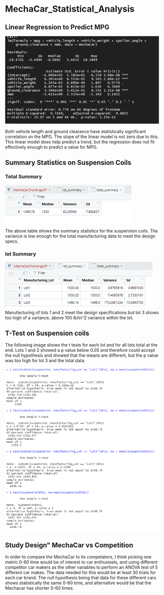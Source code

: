 # MechaCar_Statistical_Analysis

## Linear Regression to Predict MPG

<img src='resources/regression_results.PNG'>

Both vehicle length and ground clearance have statistically significant correlation on the MPG. The slope of the linear model is not zero due to this. This linear model does help predict a trend, but the regression does not fit effectively enough to predict a value for MPG.

## Summary Statistics on Suspension Coils

### Total Summary
<img src='resources/total_summary.PNG'>

The above table shows the summary statistics for the suspension coils. The variance is low enough for the total manufacturing data to meet the design specs.

### lot Summary
<img src='resources/lot_summary.PNG'>
Manufacturing of lots 1 and 2 meet the design specifications but lot 3 shows too high of a variance, above 100 lb/in^2 variance within the lot.

## T-Test on Suspension coils
The following image shows the t tests for each lot and for all lots total at the end. Lots 1 and 2 showed a p value below 0.05 and therefore could accept the null hypothesis and showed that the means are different, but the p value was too high for lot 3 and the total data.

<img src='resources/t_tests.PNG'>

## Study Design" MechaCar vs Competition
In order to compare the MechaCar to its competators, I think picking one metric 0-60 time would be of interest to car enthusiasts, and using different competitor car makers as the other variables to perform an ANOVA test of 5 different car makes. The data needed for this would be at least 30 trials for each car brand. The null hypothesis being that data for these different cars shows statistically the same 0-60 time, and alternative would be that the Mechacar has shorter 0-60 times. 